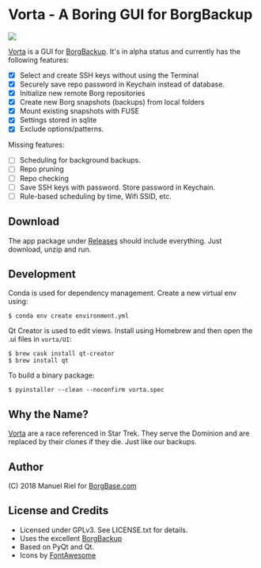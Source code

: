 # Vorta - A Boring GUI for BorgBackup

![](https://files.qmax.us/vorta-screencast-2.gif)

[Vorta](http://memory-alpha.wikia.com/wiki/Vorta) is a GUI for [BorgBackup](https://borgbackup.readthedocs.io). It's in alpha status and currently has the following features:

- [x] Select and create SSH keys without using the Terminal
- [x] Securely save repo password in Keychain instead of database.
- [x] Initialize new remote Borg repositories
- [x] Create new Borg snapshots (backups) from local folders
- [x] Mount existing snapshots with FUSE
- [x] Settings stored in sqlite
- [x] Exclude options/patterns.

Missing features:

- [ ] Scheduling for background backups.
- [ ] Repo pruning
- [ ] Repo checking
- [ ] Save SSH keys with password. Store password in Keychain.
- [ ] Rule-based scheduling by time, Wifi SSID, etc.

## Download
The app package under [Releases](https://github.com/borgbase/vorta/releases) should include everything. Just download, unzip and run.

## Development
Conda is used for dependency management. Create a new virtual env using:
```
$ conda env create environment.yml
```

Qt Creator is used to edit views. Install using Homebrew and then open the .ui files in `vorta/UI`:
```
$ brew cask install qt-creator
$ brew install qt
```

To build a binary package:
```
$ pyinstaller --clean --noconfirm vorta.spec 
```

## Why the Name?
[Vorta](http://memory-alpha.wikia.com/wiki/Vorta) are a race referenced in Star Trek. They serve the Dominion and are replaced by their clones if they die. Just like our backups.

## Author
(C) 2018 Manuel Riel for [BorgBase.com](https://www.borgbase.com)

## License and Credits
- Licensed under GPLv3. See LICENSE.txt for details.
- Uses the excellent [BorgBackup](https://www.borgbackup.org)
- Based on PyQt and Qt.
- Icons by [FontAwesome](https://fontawesome.com)

